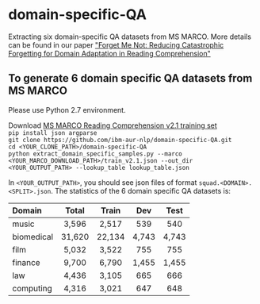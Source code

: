 # domain-specific-QA
Extracting six domain-specific QA datasets from MS MARCO. More details can be found in our paper ["Forget Me Not: Reducing Catastrophic Forgetting for Domain Adaptation in Reading Comprehension"](https://arxiv.org/abs/1911.00202)

## To generate 6 domain specific QA datasets from MS MARCO

Please use Python 2.7 environment.

Download [MS MARCO Reading Comprehension v2.1 training set](http://www.msmarco.org/dataset.aspx)  
`pip install json argparse`   
`git clone https://github.com/ibm-aur-nlp/domain-specific-QA.git`  
`cd <YOUR_CLONE_PATH>/domain-specific-QA`  
`python extract_domain_specific_samples.py --marco <YOUR_MARCO_DOWNLOAD_PATH>/train_v2.1.json --out_dir <YOUR_OUTPUT_PATH> --lookup_table lookup_table.json`

In `<YOUR_OUTPUT_PATH>`, you should see json files of format `squad.<DOMAIN>.<SPLIT>.json`. The statistics of the 6 domain specific QA datasets is:  

| Domain | Total | Train |  Dev  |  Test |
|  :---  | :---: | :---: | :---: | :---: |
| music | 3,596 | 2,517 | 539 | 540 |
| biomedical | 31,620 | 22,134 | 4,743 | 4,743 |
| film | 5,032 | 3,522 | 755 | 755 |
| finance | 9,700 | 6,790 | 1,455 | 1,455 |
| law | 4,436 | 3,105 | 665 | 666 |
| computing | 4,316 | 3,021 | 647 | 648 |
